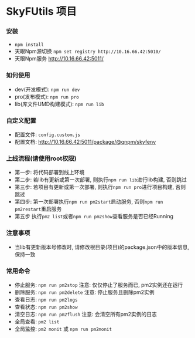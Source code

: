 # SkyFUtils 项目

### 安装
* `npm install`
* 天眼Npm源切换 `npm set registry http://10.16.66.42:5010/`
* 天眼Npm服务 http://10.16.66.42:5011/

### 如何使用
* dev(开发模式): `npm run dev`
* pro(发布模式): `npm run pro`
* lib(库文件UMD构建模式): `npm run lib`

### 自定义配置
* 配置文件: `config.custom.js`
* 配置文档: http://10.16.66.42:5011/package/@qnpm/skyfenv

### 上线流程(请使用root权限)
* 第一步: 将代码部署到线上环境
* 第二步: 若lib有更新或第一次部署, 则执行`npm run lib`进行lib构建, 否则跳过
* 第三步: 若项目有更新或第一次部署, 则执行`npm run pro`进行项目构建, 否则跳过
* 第四步: 第一次部署执行`npm run pm2start`启动服务, 否则`npm run pm2restart`重启服务
* 第五步  执行`pm2 list`或者`npm run pm2show`查看服务是否已经Running

### 注意事项
* 当lib有更新版本号修改时, 请修改根目录(项目)的package.json中的版本信息, 保持一致

### 常用命令
* 停止服务: `npm run pm2stop`   注意: 仅仅停止了服务而已, pm2实例还在运行
* 删除服务: `npm run pm2delete` 注意: 停止服务且删除pm2实例
* 查看日志: `npm run pm2logs`
* 查看状态: `npm run pm2show`
* 清空日志: `npm run pm2flush`  注意: 会清空所有pm2实例的日志
* 全局查看: `pm2 list`
* 全局监控: `pm2 monit` 或 `npm run pm2monit`
